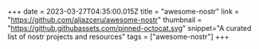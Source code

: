 +++
date = 2023-03-27T04:35:00.015Z
title = "awesome-nostr"
link = "https://github.com/aljazceru/awesome-nostr"
thumbnail = "https://github.githubassets.com/pinned-octocat.svg"
snippet="A curated list of nostr projects and resources"
tags = ["awesome-nostr"]
+++
